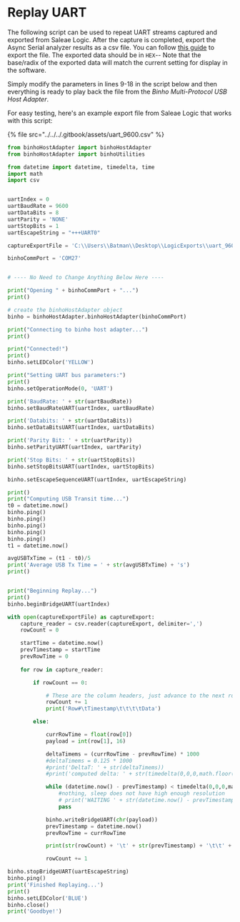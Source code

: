 # Replay UART

The following script can be used to repeat UART streams captured and exported from Saleae Logic. After the capture is completed, export the Async Serial analyzer results as a csv file. You can follow [this guide](https://support.saleae.com/user-guide/using-logic/saving-loading-and-exporting-data#exporting-analyzer-results) to export the file. The exported data should be in `HEX`-- Note that the base/radix of the exported data will match the current setting for display in the software.

Simply modify the parameters in lines 9-18 in the script below and then everything is ready to play back the file from the _Binho Multi-Protocol USB Host Adapter_.

For easy testing, here's an example export file from Saleae Logic that works with this script:

{% file src="../../../.gitbook/assets/uart\_9600.csv" %}

```python
from binhoHostAdapter import binhoHostAdapter
from binhoHostAdapter import binhoUtilities

from datetime import datetime, timedelta, time
import math
import csv


uartIndex = 0
uartBaudRate = 9600
uartDataBits = 8
uartParity = 'NONE'
uartStopBits = 1
uartEscapeString = "+++UART0"

captureExportFile = 'C:\\Users\\Batman\\Desktop\\LogicExports\\uart_9600.csv'

binhoCommPort = 'COM27'


# ---- No Need to Change Anything Below Here ----

print("Opening " + binhoCommPort + "...")
print()

# create the binhoHostAdapter object
binho = binhoHostAdapter.binhoHostAdapter(binhoCommPort)

print("Connecting to binho host adapter...")
print()

print("Connected!")
print()
binho.setLEDColor('YELLOW')

print("Setting UART bus parameters:")
print()
binho.setOperationMode(0, 'UART')

print('BaudRate: ' + str(uartBaudRate))
binho.setBaudRateUART(uartIndex, uartBaudRate)

print('Databits: ' + str(uartDataBits))
binho.setDataBitsUART(uartIndex, uartDataBits)

print('Parity Bit: ' + str(uartParity))
binho.setParityUART(uartIndex, uartParity)

print('Stop Bits: ' + str(uartStopBits))
binho.setStopBitsUART(uartIndex, uartStopBits)

binho.setEscapeSequenceUART(uartIndex, uartEscapeString)

print()
print("Computing USB Transit time...")
t0 = datetime.now()
binho.ping()
binho.ping()
binho.ping()
binho.ping()
binho.ping()
t1 = datetime.now()

avgUSBTxTime = (t1 - t0)/5
print('Average USB Tx Time = ' + str(avgUSBTxTime) + 's')
print()


print("Beginning Replay...")
print()
binho.beginBridgeUART(uartIndex)

with open(captureExportFile) as captureExport:
	capture_reader = csv.reader(captureExport, delimiter=',')
	rowCount = 0

	startTime = datetime.now()
	prevTimestamp = startTime
	prevRowTime = 0
	
	for row in capture_reader:

		if rowCount == 0:

			# These are the column headers, just advance to the next row
			rowCount += 1
			print('Row#\tTimestamp\t\t\t\tData')

		else:

			currRowTime = float(row[0])
			payload = int(row[1], 16)

			deltaTimems = (currRowTime - prevRowTime) * 1000
			#deltaTimems = 0.125 * 1000
			#print('DeltaT: ' + str(deltaTimems))
			#print('computed delta: ' + str(timedelta(0,0,0,math.floor(deltaTimems))))

			while (datetime.now() - prevTimestamp) < timedelta(0,0,0,math.floor(deltaTimems)):
				#nothing, sleep does not have high enough resolution
				# print('WAITING ' + str(datetime.now() - prevTimestamp))
				pass

			binho.writeBridgeUART(chr(payload))
			prevTimestamp = datetime.now()
			prevRowTime = currRowTime

			print(str(rowCount) + '\t' + str(prevTimestamp) + '\t\t' + str(payload))

			rowCount += 1

binho.stopBridgeUART(uartEscapeString)
binho.ping()
print('Finished Replaying...')
print()
binho.setLEDColor('BLUE')
binho.close()
print('Goodbye!')
```

